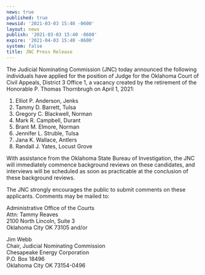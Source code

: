 ```yaml
---
news: true
published: true
newsid: '2021-03-03 15:40 -0600'
layout: news
publish: '2021-03-03 15:40 -0600'
expire: '2021-04-03 15:40 -0600'
system: false
title: JNC Press Release
---
```

The Judicial Nominating Commission (JNC) today announced the following individuals have applied for the position of Judge for the Oklahoma Court of Civil Appeals, District 3 Office 1, a vacancy created by the retirement of the Honorable P. Thomas Thornbrugh on April 1, 2021:

1. Elliot P. Anderson, Jenks
2. Tammy D. Barrett, Tulsa
3. Gregory C. Blackwell, Norman
4. Mark R. Campbell, Durant
5. Brant M. Elmore, Norman
6. Jennifer L. Struble, Tulsa
7. Jana K. Wallace, Antlers
8. Randall J. Yates, Locust Grove

With assistance from the Oklahoma State Bureau of Investigation, the JNC will immediately commence background reviews on these candidates, and interviews will be scheduled as soon as practicable at the conclusion of these background reviews.

The JNC strongly encourages the public to submit comments on these applicants. Comments may be mailed to:

Administrative Office of the Courts  
Attn: Tammy Reaves  
2100 North Lincoln, Suite 3  
Oklahoma City OK 73105 and/or  

Jim Webb  
Chair, Judicial Nominating Commission  
Chesapeake Energy Corporation  
P.O. Box 18496  
Oklahoma City OK 73154-0496